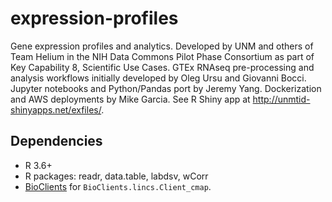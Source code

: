 # expression-profiles
Gene expression profiles and analytics.
Developed by UNM and others of Team Helium in the NIH Data Commons Pilot Phase Consortium as part of Key Capability 8, Scientific Use Cases.
GTEx RNAseq pre-processing and analysis workflows initially developed by Oleg Ursu and Giovanni Bocci.
Jupyter notebooks and Python/Pandas port by Jeremy Yang.
Dockerization and AWS deployments by Mike Garcia.
See R Shiny app at http://unmtid-shinyapps.net/exfiles/.

## Dependencies

* R 3.6+
* R packages: readr, data.table, labdsv, wCorr
* [BioClients](https://github.com/jeremyjyang/BioClients) for `BioClients.lincs.Client_cmap`.
